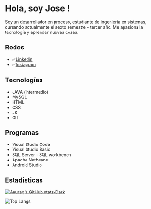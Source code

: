 
# Hola, soy Jose !

Soy un desarrollador en proceso, estudiante de ingenieria en sistemas, cursando actualmente el sexto semestre - tercer año.
Me apasiona la tecnología y aprender nuevas cosas.

## Redes

 - ✅[Linkedin](https://www.linkedin.com/in/jose-l%C3%B3pez-a7a9b5217/)
 - ✅[Instagram](https://www.instagram.com/jose_fl_reyes/)

## Tecnologías
* JAVA (intermedio)
* MySQL
* HTML
* CSS
* JS
* GIT
## Programas
* Visual Studio Code 
* Visual Studio Basic
* SQL Server - SQL workbench
* Apache Netbeans 
* Android Studio 

## Estadisticas

[![Anurag's GitHub stats-Dark](https://github-readme-stats.vercel.app/api?username=jose-lopez1202&show_icons=true&theme=dark#gh-dark-mode-only)](https://github.com/anuraghazra/github-readme-stats#gh-dark-mode-only)

![Top Langs](https://github-readme-stats.vercel.app/api/top-langs/?username=jose-lopez1202&hide_progress=true)

